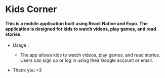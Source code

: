 # Kids Corner

#### This is a mobile application built using React Native and Expo. The application is designed for kids to watch videos, play games, and read stories.

- Usage :
    - The app allows kids to watch videos, play games, and read stories. Users can sign up or log in using their Google account or email.
    

   
- Thank you <3
